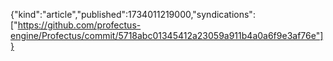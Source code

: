 {"kind":"article","published":1734011219000,"syndications":["https://github.com/profectus-engine/Profectus/commit/5718abc01345412a23059a911b4a0a6f9e3af76e"]}